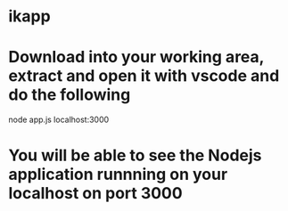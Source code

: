 # ikapp
# Download into your working area, extract and open it with vscode and do the following 
  node app.js
  localhost:3000
# You will be able to see the Nodejs application runnning on your localhost on port 3000
